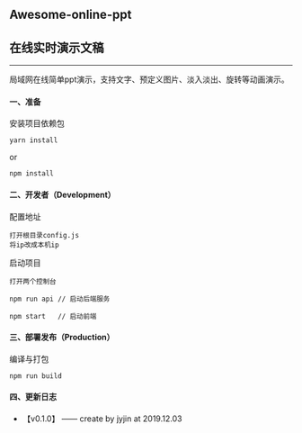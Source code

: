 ## Awesome-online-ppt
## 在线实时演示文稿

----

局域网在线简单ppt演示，支持文字、预定义图片、淡入淡出、旋转等动画演示。


#### 一、准备
安装项目依赖包
```
yarn install
```
or
```
npm install
```



#### 二、开发者（Development）

配置地址
```
打开根目录config.js
将ip改成本机ip
```


启动项目

```
打开两个控制台

npm run api // 启动后端服务

npm start   // 启动前端
```

#### 三、部署发布（Production）
编译与打包
```
npm run build
```

#### 四、更新日志

- 【v0.1.0】 —— create by jyjin at 2019.12.03

